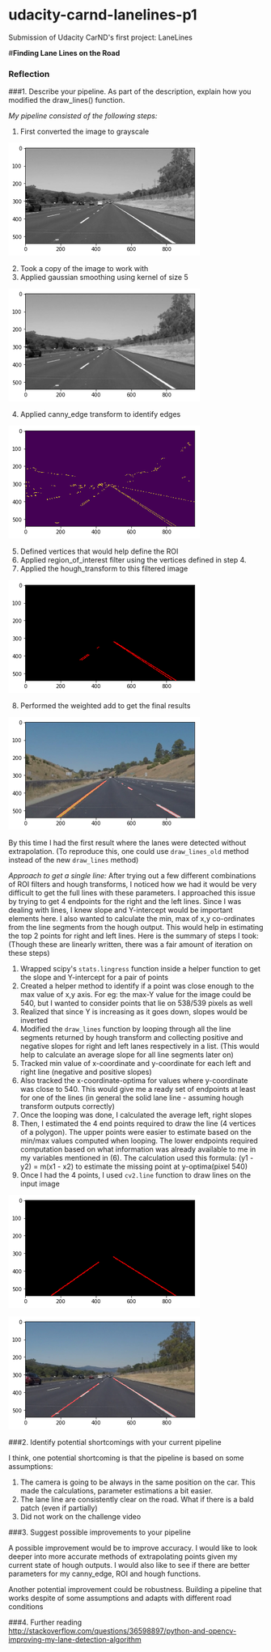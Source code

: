 # udacity-carnd-lanelines-p1
Submission of Udacity CarND's first project: LaneLines

#**Finding Lane Lines on the Road**

### Reflection

###1. Describe your pipeline. As part of the description, explain how you modified the draw_lines() function.

[//]: # (Image References)

[image1]: ./sample_images/gray.png "gray"
[image2]: ./sample_images/smoothed_gray.png "smoothed_gray"
[image3]: ./sample_images/canny_edge.png "canny_edge"
[image4]: ./sample_images/final_old.png "final_old"
[image5]: ./sample_images/roi_hough.png "roi_hough"
[image6]: ./sample_images/roi_hough_new.png "roi_hough_new"
[image7]: ./sample_images/final_new.png "final_new"

*My pipeline consisted of the following steps:*

1. First converted the image to grayscale

![alt text][image1]

2. Took a copy of the image to work with
3. Applied gaussian smoothing using kernel of size 5

![alt text][image2]

4. Applied canny_edge transform to identify edges

![alt text][image3]

5. Defined vertices that would help define the ROI
6. Applied region_of_interest filter using the vertices defined in step 4.
7. Applied the hough_transform to this filtered image

![alt text][image5]

8. Performed the weighted add to get the final results

![alt text][image4]

By this time I had the first result where the lanes were detected without extrapolation.
(To reproduce this, one could use `draw_lines_old` method instead of the new `draw_lines` method)

*Approach to get a single line:*
After trying out a few different combinations of ROI filters and hough transforms, I noticed how we had it would be
very difficult to get the full lines with these parameters.
I approached this issue by trying to get 4 endpoints for the right and the left lines.
Since I was dealing with lines, I knew slope and Y-intercept would be important elements here.
I also wanted to calculate the min, max of x,y co-ordinates from the line segments from the hough output. This would help in
estimating the top 2 points for right and left lines.
Here is the summary of steps I took: (Though these are linearly written, there was a fair amount of iteration on these steps)

1. Wrapped scipy's `stats.lingress` function inside a helper function to get the slope and Y-intercept for a pair of points
2. Created a helper method to identify if a point was close enough to the max value of x,y axis. For eg: the max-Y value for the image could be 540, but I wanted to consider points that lie on 538/539 pixels as well
3. Realized that since Y is increasing as it goes down, slopes would be inverted
4. Modified the `draw_lines` function by looping through all the line segments returned by hough transform and collecting positive and negative slopes for right and left lanes respectively in a list. (This would help to calculate an average slope for all line segments later on)
5. Tracked min value of x-coordinate and y-coordinate for each left and right line (negative and positive slopes)
6. Also tracked the x-coordinate-optima for values where y-coordinate was close to 540. This would give me a ready set of endpoints at least for one of the lines (in general the solid lane line - assuming hough transform outputs correctly)
7. Once the looping was done, I calculated the average left, right slopes
8. Then, I estimated the 4 end points required to draw the line (4 vertices of a polygon). The upper points were easier to estimate based on the min/max values computed when looping. The lower endpoints required computation based on what information was already available to me in my variables mentioned in (6). The calculation used this formula: (y1 - y2) = m(x1 - x2) to estimate the missing point at y-optima(pixel 540)
9. Once I had the 4 points, I used `cv2.line` function to draw lines on the input image

![alt text][image6]

![alt text][image7]


###2. Identify potential shortcomings with your current pipeline

I think, one potential shortcoming is that the pipeline is based on some assumptions:

1. The camera is going to be always in the same position on the car. This made the calculations, parameter estimations a bit easier.
2. The lane line are consistently clear on the road. What if there is a bald patch (even if partially)
3. Did not work on the challenge video


###3. Suggest possible improvements to your pipeline

A possible improvement would be to improve accuracy. I would like to look deeper into more accurate methods of extrapolating
points given my current state of hough outputs. I would also like to see if there are better parameters for my canny_edge, ROI and hough functions.

Another potential improvement could be robustness. Building a pipeline that works despite of some assumptions and adapts with different road conditions

###4. Further reading
http://stackoverflow.com/questions/36598897/python-and-opencv-improving-my-lane-detection-algorithm
